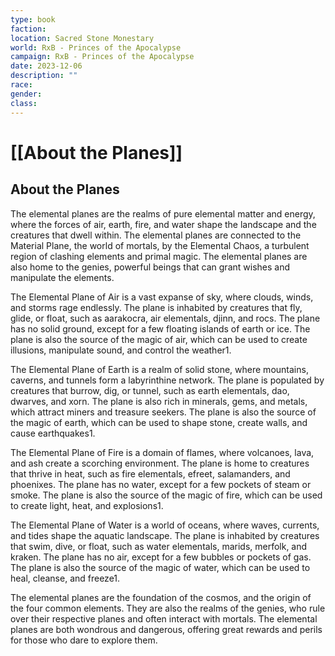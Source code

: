 ```yaml
---
type: book
faction: 
location: Sacred Stone Monestary
world: RxB - Princes of the Apocalypse
campaign: RxB - Princes of the Apocalypse
date: 2023-12-06
description: ""
race: 
gender: 
class:
---
```

# [[About the Planes]]

## About the Planes

The elemental planes are the realms of pure elemental matter and energy, where the forces of air, earth, fire, and water shape the landscape and the creatures that dwell within. The elemental planes are connected to the Material Plane, the world of mortals, by the Elemental Chaos, a turbulent region of clashing elements and primal magic. The elemental planes are also home to the genies, powerful beings that can grant wishes and manipulate the elements.

The Elemental Plane of Air is a vast expanse of sky, where clouds, winds, and storms rage endlessly. The plane is inhabited by creatures that fly, glide, or float, such as aarakocra, air elementals, djinn, and rocs. The plane has no solid ground, except for a few floating islands of earth or ice. The plane is also the source of the magic of air, which can be used to create illusions, manipulate sound, and control the weather1.

The Elemental Plane of Earth is a realm of solid stone, where mountains, caverns, and tunnels form a labyrinthine network. The plane is populated by creatures that burrow, dig, or tunnel, such as earth elementals, dao, dwarves, and xorn. The plane is also rich in minerals, gems, and metals, which attract miners and treasure seekers. The plane is also the source of the magic of earth, which can be used to shape stone, create walls, and cause earthquakes1.

The Elemental Plane of Fire is a domain of flames, where volcanoes, lava, and ash create a scorching environment. The plane is home to creatures that thrive in heat, such as fire elementals, efreet, salamanders, and phoenixes. The plane has no water, except for a few pockets of steam or smoke. The plane is also the source of the magic of fire, which can be used to create light, heat, and explosions1.

The Elemental Plane of Water is a world of oceans, where waves, currents, and tides shape the aquatic landscape. The plane is inhabited by creatures that swim, dive, or float, such as water elementals, marids, merfolk, and kraken. The plane has no air, except for a few bubbles or pockets of gas. The plane is also the source of the magic of water, which can be used to heal, cleanse, and freeze1.

The elemental planes are the foundation of the cosmos, and the origin of the four common elements. They are also the realms of the genies, who rule over their respective planes and often interact with mortals. The elemental planes are both wondrous and dangerous, offering great rewards and perils for those who dare to explore them.